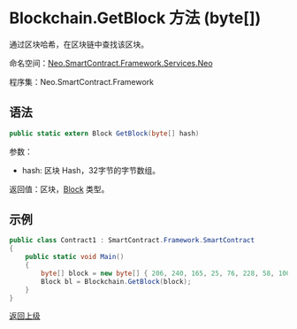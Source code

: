 # Blockchain.GetBlock 方法 (byte[])

通过区块哈希，在区块链中查找该区块。

命名空间：[Neo.SmartContract.Framework.Services.Neo](../../neo.md)

程序集：Neo.SmartContract.Framework

## 语法

```c#
public static extern Block GetBlock(byte[] hash)
```

参数：

-  hash: 区块 Hash，32字节的字节数组。

返回值：区块，[Block](../Block.md) 类型。

## 示例

```c#
public class Contract1 : SmartContract.Framework.SmartContract
{
    public static void Main()
    {
        byte[] block = new byte[] { 206, 240, 165, 25, 76, 228, 58, 100, 117, 184, 213, 171, 61, 96, 34, 234, 129, 116, 60, 232, 71, 11, 231, 143, 195, 123, 5, 190, 250, 182, 14, 152 };
        Block bl = Blockchain.GetBlock(block);
    }
}
```



[返回上级](../Blockchain.md)